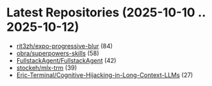 # Latest Repositories (2025-10-10 .. 2025-10-12)

- [rit3zh/expo-progressive-blur](https://github.com/rit3zh/expo-progressive-blur) (84)
- [obra/superpowers-skills](https://github.com/obra/superpowers-skills) (58)
- [FullstackAgent/FullstackAgent](https://github.com/FullstackAgent/FullstackAgent) (42)
- [stockeh/mlx-trm](https://github.com/stockeh/mlx-trm) (39)
- [Eric-Terminal/Cognitive-Hijacking-in-Long-Context-LLMs](https://github.com/Eric-Terminal/Cognitive-Hijacking-in-Long-Context-LLMs) (27)
